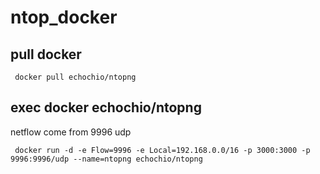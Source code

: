 # ntop_docker

pull docker
-----------
     docker pull echochio/ntopng
 
exec docker  echochio/ntopng
-----------
 
 netflow come from 9996 udp 

     docker run -d -e Flow=9996 -e Local=192.168.0.0/16 -p 3000:3000 -p 9996:9996/udp --name=ntopng echochio/ntopng
